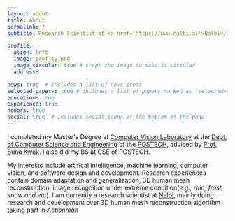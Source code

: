 ```yaml
---
layout: about
title: About
permalink: /
subtitle: Research Scientist at <a href='https://www.nalbi.ai'>Nalbi</a>

profile:
  align: left
  image: prof_ty.png
  image_circular: true # crops the image to make it circular
  address: 

news: true  # includes a list of news items
selected_papers: true # includes a list of papers marked as "selected={true}"
education: true
experience: true
honors: true
social: true  # includes social icons at the bottom of the page
---
```


I completed my Master's Degree at <a href='https://cvlab.postech.ac.kr'>Computer Vision Laboratory</a> at the <a href='https://cse.postech.ac.kr'>Dept. of Computer Science and Engineering</a> of the <a href='https://postech.ac.kr'>POSTECH</a>, advised by <a href='https://suhakwak.github.io'>Prof. Suha Kwak</a>. I also did my BS at CSE of POSTECH.

My interests include artifical intelligence, machine learning, computer vision, and software design and development.
Research experiences contain domain adaptation and generalization, 3D human mesh reconstruction, image recognition under extreme condition(*e.g., rain, frost, snow and etc*).
I am currently a research scientist at <a href='https://www.nalbi.ai'>Nalbi</a>, mainly doing research and development over 3D human mesh reconstruction algorithm taking part in *<a href='https://actionman.ai'>Actionman</a>*
